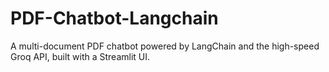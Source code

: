 # PDF-Chatbot-Langchain
 A multi-document PDF chatbot powered by LangChain and the high-speed Groq API, built with a Streamlit UI.
